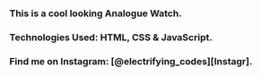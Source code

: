### This is a cool looking Analogue Watch.

### Technologies Used: HTML, CSS & JavaScript.

### Find me on Instagram: [@electrifying_codes][Instagr].

[Instagram]: https://www.instagram.com/electrifying_codes